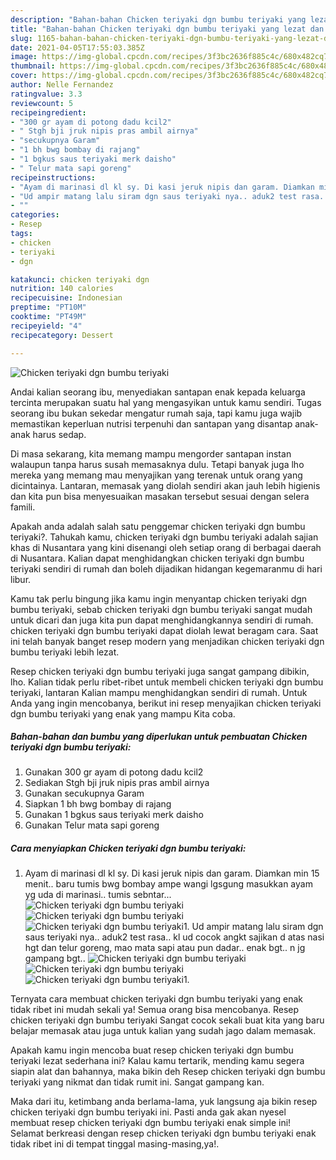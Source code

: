 ```yaml
---
description: "Bahan-bahan Chicken teriyaki dgn bumbu teriyaki yang lezat dan Mudah Dibuat"
title: "Bahan-bahan Chicken teriyaki dgn bumbu teriyaki yang lezat dan Mudah Dibuat"
slug: 1165-bahan-bahan-chicken-teriyaki-dgn-bumbu-teriyaki-yang-lezat-dan-mudah-dibuat
date: 2021-04-05T17:55:03.385Z
image: https://img-global.cpcdn.com/recipes/3f3bc2636f885c4c/680x482cq70/chicken-teriyaki-dgn-bumbu-teriyaki-foto-resep-utama.jpg
thumbnail: https://img-global.cpcdn.com/recipes/3f3bc2636f885c4c/680x482cq70/chicken-teriyaki-dgn-bumbu-teriyaki-foto-resep-utama.jpg
cover: https://img-global.cpcdn.com/recipes/3f3bc2636f885c4c/680x482cq70/chicken-teriyaki-dgn-bumbu-teriyaki-foto-resep-utama.jpg
author: Nelle Fernandez
ratingvalue: 3.3
reviewcount: 5
recipeingredient:
- "300 gr ayam di potong dadu kcil2"
- " Stgh bji jruk nipis pras ambil airnya"
- "secukupnya Garam"
- "1 bh bwg bombay di rajang"
- "1 bgkus saus teriyaki merk daisho"
- " Telur mata sapi goreng"
recipeinstructions:
- "Ayam di marinasi dl kl sy. Di kasi jeruk nipis dan garam. Diamkan min 15 menit.. baru tumis bwg bombay ampe wangi lgsgung masukkan ayam yg uda di marinasi.. tumis sebntar..."
- "Ud ampir matang lalu siram dgn saus teriyaki nya.. aduk2 test rasa.. kl ud cocok angkt sajikan d atas nasi hgt dan telur goreng, mao mata sapi atau pun dadar.. enak bgt.. n jg gampang bgt.."
- ""
categories:
- Resep
tags:
- chicken
- teriyaki
- dgn

katakunci: chicken teriyaki dgn 
nutrition: 140 calories
recipecuisine: Indonesian
preptime: "PT10M"
cooktime: "PT49M"
recipeyield: "4"
recipecategory: Dessert

---
```



![Chicken teriyaki dgn bumbu teriyaki](https://img-global.cpcdn.com/recipes/3f3bc2636f885c4c/680x482cq70/chicken-teriyaki-dgn-bumbu-teriyaki-foto-resep-utama.jpg)

Andai kalian seorang ibu, menyediakan santapan enak kepada keluarga tercinta merupakan suatu hal yang mengasyikan untuk kamu sendiri. Tugas seorang ibu bukan sekedar mengatur rumah saja, tapi kamu juga wajib memastikan keperluan nutrisi terpenuhi dan santapan yang disantap anak-anak harus sedap.

Di masa  sekarang, kita memang mampu mengorder santapan instan walaupun tanpa harus susah memasaknya dulu. Tetapi banyak juga lho mereka yang memang mau menyajikan yang terenak untuk orang yang dicintainya. Lantaran, memasak yang diolah sendiri akan jauh lebih higienis dan kita pun bisa menyesuaikan masakan tersebut sesuai dengan selera famili. 



Apakah anda adalah salah satu penggemar chicken teriyaki dgn bumbu teriyaki?. Tahukah kamu, chicken teriyaki dgn bumbu teriyaki adalah sajian khas di Nusantara yang kini disenangi oleh setiap orang di berbagai daerah di Nusantara. Kalian dapat menghidangkan chicken teriyaki dgn bumbu teriyaki sendiri di rumah dan boleh dijadikan hidangan kegemaranmu di hari libur.

Kamu tak perlu bingung jika kamu ingin menyantap chicken teriyaki dgn bumbu teriyaki, sebab chicken teriyaki dgn bumbu teriyaki sangat mudah untuk dicari dan juga kita pun dapat menghidangkannya sendiri di rumah. chicken teriyaki dgn bumbu teriyaki dapat diolah lewat beragam cara. Saat ini telah banyak banget resep modern yang menjadikan chicken teriyaki dgn bumbu teriyaki lebih lezat.

Resep chicken teriyaki dgn bumbu teriyaki juga sangat gampang dibikin, lho. Kalian tidak perlu ribet-ribet untuk membeli chicken teriyaki dgn bumbu teriyaki, lantaran Kalian mampu menghidangkan sendiri di rumah. Untuk Anda yang ingin mencobanya, berikut ini resep menyajikan chicken teriyaki dgn bumbu teriyaki yang enak yang mampu Kita coba.

<!--inarticleads1-->

##### Bahan-bahan dan bumbu yang diperlukan untuk pembuatan Chicken teriyaki dgn bumbu teriyaki:

1. Gunakan 300 gr ayam di potong dadu kcil2
1. Sediakan  Stgh bji jruk nipis pras ambil airnya
1. Gunakan secukupnya Garam
1. Siapkan 1 bh bwg bombay di rajang
1. Gunakan 1 bgkus saus teriyaki merk daisho
1. Gunakan  Telur mata sapi goreng




<!--inarticleads2-->

##### Cara menyiapkan Chicken teriyaki dgn bumbu teriyaki:

1. Ayam di marinasi dl kl sy. Di kasi jeruk nipis dan garam. Diamkan min 15 menit.. baru tumis bwg bombay ampe wangi lgsgung masukkan ayam yg uda di marinasi.. tumis sebntar...
<img src="https://img-global.cpcdn.com/steps/1bfe266f82b3b959/160x128cq70/chicken-teriyaki-dgn-bumbu-teriyaki-langkah-memasak-1-foto.jpg" alt="Chicken teriyaki dgn bumbu teriyaki"><img src="https://img-global.cpcdn.com/steps/6ee99a640394cca6/160x128cq70/chicken-teriyaki-dgn-bumbu-teriyaki-langkah-memasak-1-foto.jpg" alt="Chicken teriyaki dgn bumbu teriyaki"><img src="https://img-global.cpcdn.com/steps/633e85f228977951/160x128cq70/chicken-teriyaki-dgn-bumbu-teriyaki-langkah-memasak-1-foto.jpg" alt="Chicken teriyaki dgn bumbu teriyaki">1. Ud ampir matang lalu siram dgn saus teriyaki nya.. aduk2 test rasa.. kl ud cocok angkt sajikan d atas nasi hgt dan telur goreng, mao mata sapi atau pun dadar.. enak bgt.. n jg gampang bgt..
<img src="https://img-global.cpcdn.com/steps/5087ebb21ec642e8/160x128cq70/chicken-teriyaki-dgn-bumbu-teriyaki-langkah-memasak-2-foto.jpg" alt="Chicken teriyaki dgn bumbu teriyaki"><img src="https://img-global.cpcdn.com/steps/28509f4b68d685f5/160x128cq70/chicken-teriyaki-dgn-bumbu-teriyaki-langkah-memasak-2-foto.jpg" alt="Chicken teriyaki dgn bumbu teriyaki"><img src="https://img-global.cpcdn.com/steps/897e07d0751a7b9a/160x128cq70/chicken-teriyaki-dgn-bumbu-teriyaki-langkah-memasak-2-foto.jpg" alt="Chicken teriyaki dgn bumbu teriyaki">1. 




Ternyata cara membuat chicken teriyaki dgn bumbu teriyaki yang enak tidak ribet ini mudah sekali ya! Semua orang bisa mencobanya. Resep chicken teriyaki dgn bumbu teriyaki Sangat cocok sekali buat kita yang baru belajar memasak atau juga untuk kalian yang sudah jago dalam memasak.

Apakah kamu ingin mencoba buat resep chicken teriyaki dgn bumbu teriyaki lezat sederhana ini? Kalau kamu tertarik, mending kamu segera siapin alat dan bahannya, maka bikin deh Resep chicken teriyaki dgn bumbu teriyaki yang nikmat dan tidak rumit ini. Sangat gampang kan. 

Maka dari itu, ketimbang anda berlama-lama, yuk langsung aja bikin resep chicken teriyaki dgn bumbu teriyaki ini. Pasti anda gak akan nyesel membuat resep chicken teriyaki dgn bumbu teriyaki enak simple ini! Selamat berkreasi dengan resep chicken teriyaki dgn bumbu teriyaki enak tidak ribet ini di tempat tinggal masing-masing,ya!.

